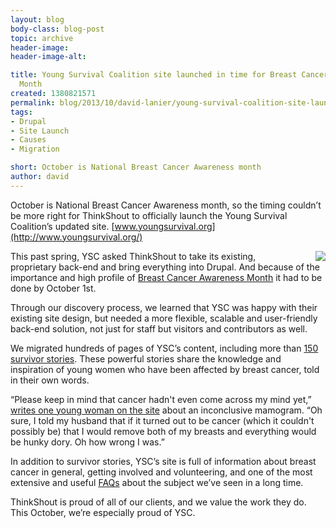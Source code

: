 ```yaml
---
layout: blog
body-class: blog-post
topic: archive
header-image:
header-image-alt:

title: Young Survival Coalition site launched in time for Breast Cancer Awareness
  Month
created: 1380821571
permalink: blog/2013/10/david-lanier/young-survival-coalition-site-launched-time-breast-cancer-awareness-month/
tags:
- Drupal
- Site Launch
- Causes
- Migration

short: October is National Breast Cancer Awareness month
author: david
---
```

October is National Breast Cancer Awareness month, so the timing couldn’t be more right for ThinkShout to officially launch the Young Survival Coalition’s updated site. [www.youngsurvival.org](http://www.youngsurvival.org/)

[<img src="https://www.youngsurvival.org/profiles/ysc/themes/survival/images/logo.gif" style="float: right; padding-left: 20px;" />](http://www.youngsurvival.org/)

This past spring, YSC asked ThinkShout to take its existing, proprietary back-end and bring everything into Drupal. And because of the importance and high profile of [Breast Cancer Awareness Month](http://en.wikipedia.org/wiki/National_Breast_Cancer_Awareness_Month) it had to be done by October 1st. 

Through our discovery process, we learned that YSC was happy with their existing site design, but needed a more flexible, scalable and user-friendly back-end solution, not just for staff but visitors and contributors as well.

We migrated hundreds of pages of YSC’s content, including more than [150 survivor stories](http://www.youngsurvival.org/breast-cancer-in-young-women/learn/survivor-stories). These powerful stories share the knowledge and inspiration of young women who have been affected by breast cancer, told in their own words. 

“Please keep in mind that cancer hadn't even come across my mind yet,” [writes one young woman on the site](http://www.youngsurvival.org/survivor-stories/aimees-story-diagnosed-at-29) about an inconclusive mamogram.  “Oh sure, I told my husband that if it turned out to be cancer (which it couldn't possibly be) that I would remove both of my breasts and everything would be hunky dory. Oh how wrong I was.”

In addition to survivor stories, YSC’s site is full of information about breast cancer in general, getting involved and volunteering, and one of the most extensive and useful [FAQs](http://www.youngsurvival.org/breast-cancer-in-young-women/faq) about the subject we’ve seen in a long time. 

ThinkShout is proud of all of our clients, and we value the work they do. This October, we’re especially proud of YSC.
